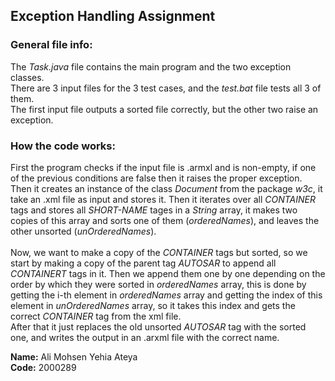 ## Exception Handling Assignment

### General file info:
The *Task.java* file contains the main program and the two exception classes.<br/>
There are 3 input files for the 3 test cases, and the *test.bat* file tests all 3 of them.<br/>
The first input file outputs a sorted file correctly, but the other two raise an exception.<br/>

### How the code works:
First the program checks if the input file is .armxl and is non-empty, if one of the previous conditions are false then it raises the proper exception.<br/>
Then it creates an instance of the class *Document* from the package *w3c*, it take an .xml file as input and stores it. Then it iterates over all *CONTAINER* tags and stores all *SHORT-NAME* tages in a *String* array, it makes two copies of this array and sorts one of them (*orderedNames*), and leaves the other unsorted (*unOrderedNames*).<br/><br/>
Now, we want to make a copy of the *CONTAINER* tags but sorted, so we start by making a copy of the parent tag *AUTOSAR* to append all *CONTAINERT* tags in it. Then we append them one by one depending on the order by which they were sorted in *orderedNames* array, this is done by getting the i-th element in *orderedNames* array and getting the index of this element in *unOrderedNames* array, so it takes this index and gets the correct *CONTAINER* tag from the xml file.<br/>
After that it just replaces the old unsorted *AUTOSAR* tag with the sorted one, and writes the output in an .arxml file with the correct name.<br/>

**Name:** Ali Mohsen Yehia Ateya<br/>
**Code:** 2000289
